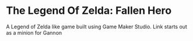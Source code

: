 # The Legend Of Zelda: Fallen Hero
A Legend of Zelda like game built using Game Maker Studio. Link starts out as a minion for Gannon
